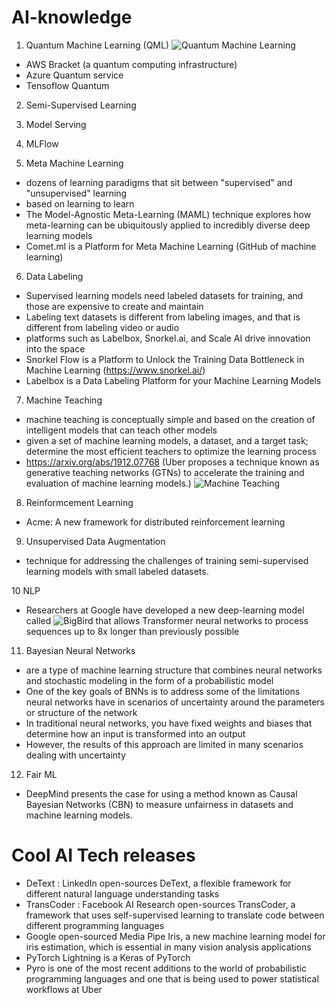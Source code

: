 # AI-knowledge

1. Quantum Machine Learning (QML)
![Quantum Machine Learning](https://pbs.twimg.com/media/EewLcVLXYAIripy?format=jpg&name=medium)
- AWS Bracket (a quantum computing infrastructure)
- Azure Quantum service
- Tensoflow Quantum

2. Semi-Supervised Learning


3. Model Serving

4. MLFlow

5. Meta Machine Learning
- dozens of learning paradigms that sit between "supervised" and "unsupervised" learning
- based on learning to learn 
- The Model-Agnostic Meta-Learning (MAML) technique explores how meta-learning can be ubiquitously applied to incredibly diverse deep learning models
- Comet.ml is a Platform for Meta Machine Learning (GitHub of machine learning)

6. Data Labeling
- Supervised learning models need labeled datasets for training, and those are expensive to create and maintain
- Labeling text datasets is different from labeling images, and that is different from labeling video or audio
- platforms such as Labelbox, Snorkel.ai, and Scale AI drive innovation into the space
- Snorkel Flow is a Platform to Unlock the Training Data Bottleneck in Machine Learning (https://www.snorkel.ai/)
- Labelbox is a Data Labeling Platform for your Machine Learning Models


7. Machine Teaching
- machine teaching is conceptually simple and based on the creation of intelligent models that can teach other models
- given a set of machine learning models, a dataset, and a target task; determine the most efficient teachers to optimize the learning process
- https://arxiv.org/abs/1912.07768 (Uber proposes a technique known as generative teaching networks (GTNs) to accelerate the training and evaluation of machine learning models.)
![Machine Teaching](https://cdn.substack.com/image/fetch/c_limit,f_auto,q_auto:good,fl_progressive:steep/https%3A%2F%2Fbucketeer-e05bbc84-baa3-437e-9518-adb32be77984.s3.amazonaws.com%2Fpublic%2Fimages%2F48b3d14e-bfe6-436c-bb81-4ba98cc3a4a4_696x355.png)


8. Reinformcement Learning
- Acme: A new framework for distributed reinforcement learning

9. Unsupervised Data Augmentation
- technique for addressing the challenges of training semi-supervised learning models with small labeled datasets.


10 NLP
- Researchers at Google have developed a new deep-learning model called ![BigBird](https://www.infoq.com/news/2020/09/google-bigbird-nlp/?utm_source=notification_email&utm_campaign=notifications&utm_medium=link&utm_content=content_in_followed_topic&utm_term=daily) that allows Transformer neural networks to process sequences up to 8x longer than previously possible

11. Bayesian Neural Networks
- are a type of machine learning structure that combines neural networks and stochastic modeling in the form of a probabilistic model
- One of the key goals of BNNs is to address some of the limitations neural networks have in scenarios of uncertainty around the parameters or structure of the network
- In traditional neural networks, you have fixed weights and biases that determine how an input is transformed into an output
- However, the results of this approach are limited in many scenarios dealing with uncertainty


12. Fair ML
- DeepMind presents the case for using a method known as Causal Bayesian Networks (CBN) to measure unfairness in datasets and machine learning models. 


# Cool AI Tech releases
- DeText : LinkedIn open-sources DeText, a flexible framework for different natural language understanding tasks
- TransCoder : Facebook AI Research open-sources TransCoder, a framework that uses self-supervised learning to translate code between different programming languages
- Google open-sourced Media Pipe Iris, a new machine learning model for iris estimation, which is essential in many vision analysis applications
- PyTorch Lightning is a Keras of PyTorch
- Pyro is one of the most recent additions to the world of probabilistic programming languages and one that is being used to power statistical workflows at Uber
